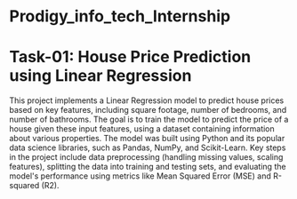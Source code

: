 # Prodigy_info_tech_Internship

# Task-01: House Price Prediction using Linear Regression


This project implements a Linear Regression model to predict house prices based on key features, including square footage, number of bedrooms, and number of bathrooms. The goal is to train the model to predict the price of a house given these input features, using a dataset containing information about various properties. The model was built using Python and its popular data science libraries, such as Pandas, NumPy, and Scikit-Learn. Key steps in the project include data preprocessing (handling missing values, scaling features), splitting the data into training and testing sets, and evaluating the model's performance using metrics like Mean Squared Error (MSE) and R-squared (R2).
